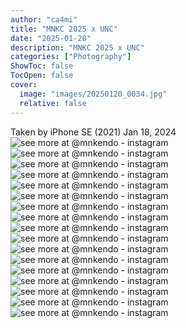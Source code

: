 ```yaml
---
author: "ca4mi"
title: "MNKC 2025 x UNC"
date: "2025-01-20"
description: "MNKC 2025 x UNC"
categories: ["Photography"]
ShowToc: false
TocOpen: false
cover:
  image: "images/20250120_0034.jpg"
  relative: false 
---
```

Taken by iPhone SE (2021)
Jan 18, 2024
![see more at @mnkendo - instagram](images/20250120_0014.jpg)
![see more at @mnkendo - instagram](images/20250120_0016.jpg)
![see more at @mnkendo - instagram](images/20250120_0017.jpg)
![see more at @mnkendo - instagram](images/20250120_0021.jpg)
![see more at @mnkendo - instagram](images/20250120_0023.jpg)
![see more at @mnkendo - instagram](images/20250120_0024.jpg)
![see more at @mnkendo - instagram](images/20250120_0030.jpg)
![see more at @mnkendo - instagram](images/20250120_0031.jpg)
![see more at @mnkendo - instagram](images/20250120_0032.jpg)
![see more at @mnkendo - instagram](images/20250120_0033.jpg)
![see more at @mnkendo - instagram](images/20250120_0034.jpg)
![see more at @mnkendo - instagram](images/20250120_0036.jpg)
![see more at @mnkendo - instagram](images/20250120_0037.jpg)
![see more at @mnkendo - instagram](images/20250120_0038.jpg)
![see more at @mnkendo - instagram](images/20250120_0040.jpg)
![see more at @mnkendo - instagram](images/20250120_0043.jpg)
![see more at @mnkendo - instagram](images/20250120_0044.jpg)

